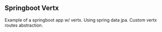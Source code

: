 ## Springboot Vertx
Example of a springboot app w/ vertx.
Using spring data jpa.
Custom vertx routes abstraction.


